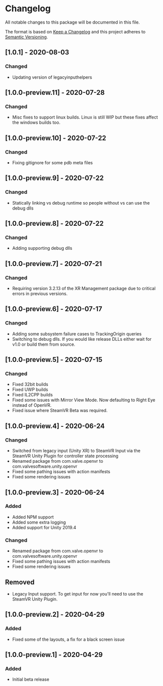 # Changelog
All notable changes to this package will be documented in this file.

The format is based on [Keep a Changelog](http://keepachangelog.com/en/1.0.0/)
and this project adheres to [Semantic Versioning](http://semver.org/spec/v2.0.0.html).

## [1.0.1] - 2020-08-03
### Changed 
- Updating version of legacyinputhelpers

## [1.0.0-preview.11] - 2020-07-28
### Changed 
- Misc fixes to support linux builds. Linux is still WIP but these fixes affect the windows builds too.

## [1.0.0-preview.10] - 2020-07-22
### Changed 
- Fixing gitignore for some pdb meta files

## [1.0.0-preview.9] - 2020-07-22
### Changed 
- Statically linking vs debug runtime so people without vs can use the debug dlls

## [1.0.0-preview.8] - 2020-07-22
### Changed 
- Adding supporting debug dlls

## [1.0.0-preview.7] - 2020-07-21
### Changed 
- Requiring version 3.2.13 of the XR Management package due to critical errors in previous versions.

## [1.0.0-preview.6] - 2020-07-17
### Changed 
- Adding some subsystem failure cases to TrackingOrigin queries
- Switching to debug dlls. If you would like release DLLs either wait for v1.0 or build them from source.

## [1.0.0-preview.5] - 2020-07-15
### Changed 
- Fixed 32bit builds
- Fixed UWP builds
- Fixed IL2CPP builds
- Fixed some issues with Mirror View Mode. Now defaulting to Right Eye instead of OpenVR.
- Fixed issue where SteamVR Beta was required.

## [1.0.0-preview.4] - 2020-06-24
### Changed
- Switched from legacy input (Unity XR) to SteamVR Input via the SteamVR Unity Plugin for controller state processing
- Renamed package from com.valve.openvr to com.valvesoftware.unity.openvr
- Fixed some pathing issues with action manifests
- Fixed some rendering issues

## [1.0.0-preview.3] - 2020-06-24
### Added 
- Added NPM support
- Added some extra logging
- Added support for Unity 2019.4

### Changed
- Renamed package from com.valve.openvr to com.valvesoftware.unity.openvr
- Fixed some pathing issues with action manifests
- Fixed some rendering issues

## Removed
- Legacy Input support. To get input for now you'll need to use the SteamVR Unity Plugin.

## [1.0.0-preview.2] - 2020-04-29
### Added 
- Fixed some of the layouts, a fix for a black screen issue

## [1.0.0-preview.1] - 2020-04-29
### Added 
- Initial beta release